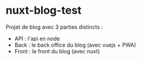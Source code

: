 # nuxt-blog-test

Projet de blog avec 3 parties distincts :

- API : l'api en node
- Back : le back office du blog (avec vuejs + PWA)
- Front : le front du blog (avec nuxt)
